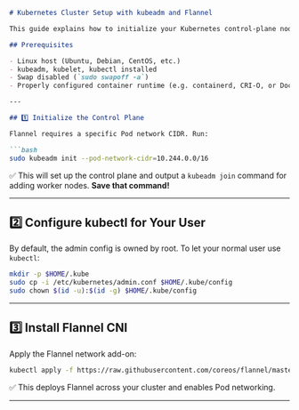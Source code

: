 ````markdown
# Kubernetes Cluster Setup with kubeadm and Flannel

This guide explains how to initialize your Kubernetes control-plane node with `kubeadm` using Flannel as the Container Network Interface (CNI) plugin.

## Prerequisites

- Linux host (Ubuntu, Debian, CentOS, etc.)  
- kubeadm, kubelet, kubectl installed  
- Swap disabled (`sudo swapoff -a`)  
- Properly configured container runtime (e.g. containerd, CRI-O, or Docker)

---

## 1️⃣ Initialize the Control Plane

Flannel requires a specific Pod network CIDR. Run:

```bash
sudo kubeadm init --pod-network-cidr=10.244.0.0/16
````

✅ This will set up the control plane and output a `kubeadm join` command for adding worker nodes. **Save that command!**

---

## 2️⃣ Configure kubectl for Your User

By default, the admin config is owned by root. To let your normal user use `kubectl`:

```bash
mkdir -p $HOME/.kube
sudo cp -i /etc/kubernetes/admin.conf $HOME/.kube/config
sudo chown $(id -u):$(id -g) $HOME/.kube/config
```

---

## 3️⃣ Install Flannel CNI

Apply the Flannel network add-on:

```bash
kubectl apply -f https://raw.githubusercontent.com/coreos/flannel/master/Documentation/kube-flannel.yml
```

✅ This deploys Flannel across your cluster and enables Pod networking.

---
